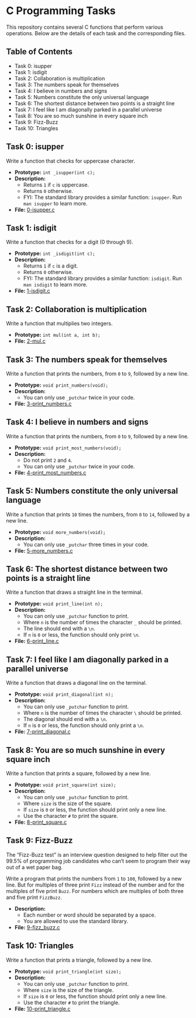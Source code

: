 # C Programming Tasks

This repository contains several C functions that perform various operations. Below are the details of each task and the corresponding files.

## Table of Contents

- Task 0: isupper
- Task 1: isdigit
- Task 2: Collaboration is multiplication
- Task 3: The numbers speak for themselves
- Task 4: I believe in numbers and signs
- Task 5: Numbers constitute the only universal language
- Task 6: The shortest distance between two points is a straight line
- Task 7: I feel like I am diagonally parked in a parallel universe
- Task 8: You are so much sunshine in every square inch
- Task 9: Fizz-Buzz
- Task 10: Triangles

## Task 0: isupper

Write a function that checks for uppercase character.

- **Prototype:** `int _isupper(int c);`
- **Description:**
  - Returns `1` if `c` is uppercase.
  - Returns `0` otherwise.
  - FYI: The standard library provides a similar function: `isupper`. Run `man isupper` to learn more.
- **File:** [0-isupper.c](0-isupper.c)

## Task 1: isdigit

Write a function that checks for a digit (0 through 9).

- **Prototype:** `int _isdigit(int c);`
- **Description:**
  - Returns `1` if `c` is a digit.
  - Returns `0` otherwise.
  - FYI: The standard library provides a similar function: `isdigit`. Run `man isdigit` to learn more.
- **File:** [1-isdigit.c](1-isdigit.c)

## Task 2: Collaboration is multiplication

Write a function that multiplies two integers.

- **Prototype:** `int mul(int a, int b);`
- **File:** [2-mul.c](2-mul.c)

## Task 3: The numbers speak for themselves

Write a function that prints the numbers, from `0` to `9`, followed by a new line.

- **Prototype:** `void print_numbers(void);`
- **Description:**
  - You can only use `_putchar` twice in your code.
- **File:** [3-print_numbers.c](3-print_numbers.c)

## Task 4: I believe in numbers and signs

Write a function that prints the numbers, from `0` to `9`, followed by a new line.

- **Prototype:** `void print_most_numbers(void);`
- **Description:**
  - Do not print `2` and `4`.
  - You can only use `_putchar` twice in your code.
- **File:** [4-print_most_numbers.c](4-print_most_numbers.c)

## Task 5: Numbers constitute the only universal language

Write a function that prints `10` times the numbers, from `0` to `14`, followed by a new line.

- **Prototype:** `void more_numbers(void);`
- **Description:**
  - You can only use `_putchar` three times in your code.
- **File:** [5-more_numbers.c](5-more_numbers.c)

## Task 6: The shortest distance between two points is a straight line

Write a function that draws a straight line in the terminal.

- **Prototype:** `void print_line(int n);`
- **Description:**
  - You can only use `_putchar` function to print.
  - Where `n` is the number of times the character `_` should be printed.
  - The line should end with a `\n`.
  - If `n` is `0` or less, the function should only print `\n`.
- **File:** [6-print_line.c](6-print_line.c)

## Task 7: I feel like I am diagonally parked in a parallel universe

Write a function that draws a diagonal line on the terminal.

- **Prototype:** `void print_diagonal(int n);`
- **Description:**
  - You can only use `_putchar` function to print.
  - Where `n` is the number of times the character `\` should be printed.
  - The diagonal should end with a `\n`.
  - If `n` is `0` or less, the function should only print a `\n`.
- **File:** [7-print_diagonal.c](7-print_diagonal.c)

## Task 8: You are so much sunshine in every square inch

Write a function that prints a square, followed by a new line.

- **Prototype:** `void print_square(int size);`
- **Description:**
  - You can only use `_putchar` function to print.
  - Where `size` is the size of the square.
  - If `size` is `0` or less, the function should print only a new line.
  - Use the character `#` to print the square.
- **File:** [8-print_square.c](8-print_square.c)

## Task 9: Fizz-Buzz

The “Fizz-Buzz test” is an interview question designed to help filter out the 99.5% of programming job candidates who can’t seem to program their way out of a wet paper bag.

Write a program that prints the numbers from `1` to `100`, followed by a new line. But for multiples of three print `Fizz` instead of the number and for the multiples of five print `Buzz`. For numbers which are multiples of both three and five print `FizzBuzz`.

- **Description:**
  - Each number or word should be separated by a space.
  - You are allowed to use the standard library.
- **File:** [9-fizz_buzz.c](9-fizz_buzz.c)

## Task 10: Triangles

Write a function that prints a triangle, followed by a new line.

- **Prototype:** `void print_triangle(int size);`
- **Description:**
  - You can only use `_putchar` function to print.
  - Where `size` is the size of the triangle.
  - If `size` is `0` or less, the function should print only a new line.
  - Use the character `#` to print the triangle.
- **File:** [10-print_triangle.c](10-print_triangle.c)
